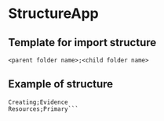 # StructureApp

## Template for import structure

```<parent folder name>;<child folder name>```

## Example of structure

```Creating;Resources
Creating;Evidence
Resources;Primary```
